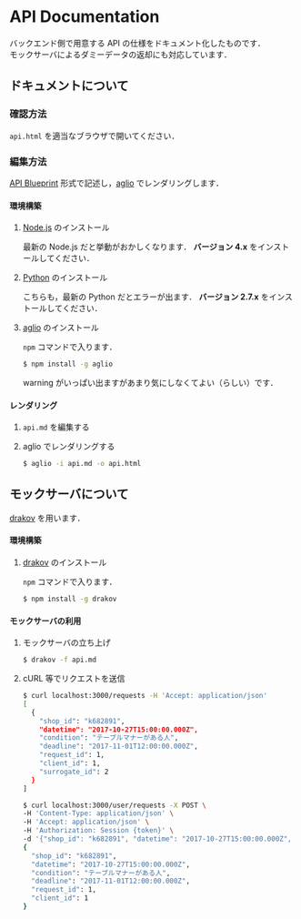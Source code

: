 # API Documentation

バックエンド側で用意する API の仕様をドキュメント化したものです．  
モックサーバによるダミーデータの返却にも対応しています．


## ドキュメントについて

### 確認方法

`api.html` を適当なブラウザで開いてください．

### 編集方法

[API Blueprint](https://apiblueprint.org/) 形式で記述し，[aglio](https://github.com/danielgtaylor/aglio) でレンダリングします．

#### 環境構築

1. [Node.js](https://nodejs.org/ja/) のインストール

    最新の Node.js だと挙動がおかしくなります．
    **バージョン 4.x** をインストールしてください．

1. [Python](https://www.python.org/) のインストール

    こちらも，最新の Python だとエラーが出ます．
    **バージョン 2.7.x** をインストールしてください．

1. [aglio](https://github.com/danielgtaylor/aglio) のインストール

    `npm` コマンドで入ります．

    ```sh
    $ npm install -g aglio
    ```

    warning がいっぱい出ますがあまり気にしなくてよい（らしい）です．

#### レンダリング

1. `api.md` を編集する

1. aglio でレンダリングする

    ```sh
    $ aglio -i api.md -o api.html
    ```


## モックサーバについて

[drakov](https://github.com/Aconex/drakov) を用います．

#### 環境構築

1. [drakov](https://github.com/Aconex/drakov) のインストール

    `npm` コマンドで入ります．

    ```sh
    $ npm install -g drakov
    ```

#### モックサーバの利用

1. モックサーバの立ち上げ

    ```sh
    $ drakov -f api.md
    ```

1. cURL 等でリクエストを送信

    ```sh
    $ curl localhost:3000/requests -H 'Accept: application/json'
    [
      {
        "shop_id": "k682891",
        "datetime": "2017-10-27T15:00:00.000Z",
        "condition": "テーブルマナーがある人",
        "deadline": "2017-11-01T12:00:00.000Z",
        "request_id": 1,
        "client_id": 1,
        "surrogate_id": 2
      }
    ]
    ```

    ```sh
    $ curl localhost:3000/user/requests -X POST \
    -H 'Content-Type: application/json' \
    -H 'Accept: application/json' \
    -H 'Authorization: Session {token}' \
    -d '{"shop_id": "k682891", "datetime": "2017-10-27T15:00:00.000Z", "condition": "テーブルマナーがある人", "deadline": "2017-11-01T12:00:00.000Z"}'
    {
      "shop_id": "k682891",
      "datetime": "2017-10-27T15:00:00.000Z",
      "condition": "テーブルマナーがある人",
      "deadline": "2017-11-01T12:00:00.000Z",
      "request_id": 1,
      "client_id": 1
    }
    ```
